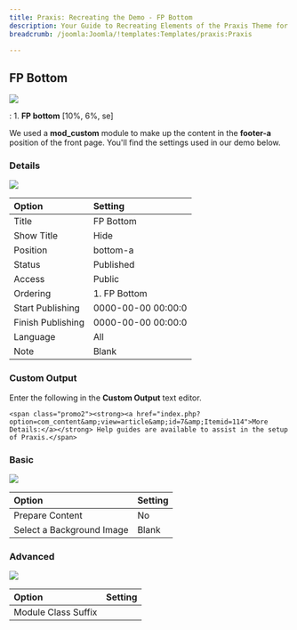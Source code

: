 ```yaml
---
title: Praxis: Recreating the Demo - FP Bottom
description: Your Guide to Recreating Elements of the Praxis Theme for Joomla
breadcrumb: /joomla:Joomla/!templates:Templates/praxis:Praxis

---
```


FP Bottom
-----
![][demo]

:   1. **FP bottom** [10%, 6%, se]

We used a **mod_custom** module to make up the content in the **footer-a** position of the front page. You'll find the settings used in our demo below.

### Details
![][demo2]

| Option            | Setting            |  
| :---------------- | :----------------- |  
| Title             | FP Bottom          |  
| Show Title        | Hide               |  
| Position          | bottom-a           |  
| Status            | Published          |  
| Access            | Public             |  
| Ordering          | 1. FP Bottom       |  
| Start Publishing  | 0000-00-00 00:00:0 |  
| Finish Publishing | 0000-00-00 00:00:0 |  
| Language          | All                |  
| Note              | Blank              |  

### Custom Output
Enter the following in the **Custom Output** text editor.

~~~
<span class="promo2"><strong><a href="index.php?option=com_content&amp;view=article&amp;id=7&amp;Itemid=114">More Details:</a></strong> Help guides are available to assist in the setup of Praxis.</span>
~~~

### Basic
![][demo3]

| Option                    | Setting |  
| :------------------------ | :------ |  
| Prepare Content           | No      |  
| Select a Background Image | Blank   |  

### Advanced
![][demo4]

| Option              | Setting |  
| :------------------ | :------ |  
| Module Class Suffix |         |  

[demo]: assets/demo_9.jpeg
[demo2]: assets/bottom_1.jpeg
[demo3]: assets/bottom_2.jpeg
[demo4]: assets/bottom_3.jpeg